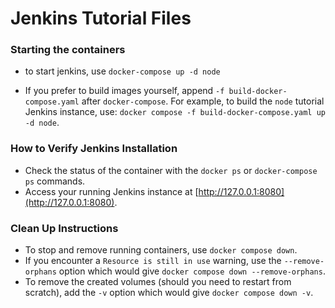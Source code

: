 # Jenkins Tutorial Files

### Starting the containers

- to start jenkins, use `docker-compose up -d node`

- If you prefer to build images yourself, append `-f build-docker-compose.yaml` after `docker-compose`. For example, to build the `node` tutorial Jenkins instance, use: `docker compose -f build-docker-compose.yaml up -d node`.

### How to Verify Jenkins Installation

- Check the status of the container with the `docker ps` or `docker-compose ps` commands.
- Access your running Jenkins instance at [http://127.0.0.1:8080](http://127.0.0.1:8080).

### Clean Up Instructions

- To stop and remove running containers, use `docker compose down`.
- If you encounter a `Resource is still in use` warning, use the `--remove-orphans` option which would give `docker compose down --remove-orphans`.
- To remove the created volumes (should you need to restart from scratch), add the `-v` option which would give `docker compose down -v`.
